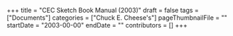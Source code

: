+++
title = "CEC Sketch Book Manual (2003)"
draft = false
tags = ["Documents"]
categories = ["Chuck E. Cheese's"]
pageThumbnailFile = ""
startDate = "2003-00-00"
endDate = ""
contributors = []
+++
